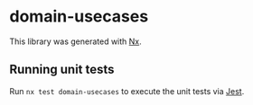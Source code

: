 # domain-usecases

This library was generated with [Nx](https://nx.dev).

## Running unit tests

Run `nx test domain-usecases` to execute the unit tests via [Jest](https://jestjs.io).
